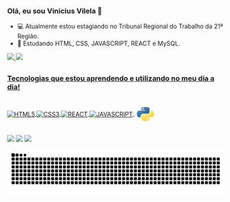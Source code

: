 ### Olá, eu sou Vinicius Vilela 👋

- 💻 Atualmente estou estagiando no Tribunal Regional do Trabalho da 21ª Região.
- 📖 Estudando HTML, CSS, JAVASCRIPT, REACT e MySQL.

<div style="display: inline-block">
  <a href="https://github.com/viniciusvilelaa">
  <img height="160em" src="https://github-readme-stats.vercel.app/api?username=viniciusvilelaa&hide=contribs,prs&show_icons=true&bg_color=0d1116&title_color=ce09ec&text_color=a4aacb&icon_color=007ec6"/>
  <img height="160em" src="https://github-readme-stats.vercel.app/api/top-langs/?username=viniciusvilelaa&layout=compact&langs_count=7&bg_color=0d1116&title_color=ce09ec&text_color=a4aacb&icon_color=007ec6"/>
</div>

##

 ### Tecnologias que estou aprendendo e utilizando no meu dia a dia!

  <div style="display: inline_block"><br>
  
  <img align="center" alt="HTML5" height="40" width="50" src="https://cdn.jsdelivr.net/gh/devicons/devicon/icons/html5/html5-original.svg" />
  <img align="center" alt="CSS3" height="40" width="50" src="https://cdn.jsdelivr.net/gh/devicons/devicon/icons/css3/css3-original.svg" />
  <img align="center" alt="REACT" height="40" width="50" src="https://cdn.jsdelivr.net/gh/devicons/devicon/icons/react/react-original.svg" />
  <img align="center" alt="JAVASCRIPT" height="40" width="50" src="https://cdn.jsdelivr.net/gh/devicons/devicon/icons/javascript/javascript-original.svg" />  
  <img align="center" alt="PYTHON" height="40" width="50" src="https://raw.githubusercontent.com/devicons/devicon/master/icons/python/python-original.svg">
</div>
  
##

  <a href="https://instagram.com/viniciusbvilela_" target="_blank"><img src="https://img.shields.io/badge/-Instagram-%23E4405F?style=for-the-badge&logo=instagram&logoColor=white" target="_blank"></a>
 	<a href = "mailto:ninobez@icloud.com"><img src="https://img.shields.io/badge/-Gmail-%23333?style=for-the-badge&logo=gmail&logoColor=white" target="_blank"></a>
  <a href="https://www.linkedin.com/in/vinicius-vilela-913718230/" target="_blank"><img src="https://img.shields.io/badge/-LinkedIn-%230077B5?style=for-the-badge&logo=linkedin&logoColor=white" target="_blank"></a>
  
  ![Snake animation](https://github.com/ViniciusVilelaa/ViniciusVilelaa/blob/output/github-contribution-grid-snake.svg)
